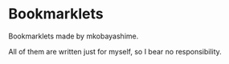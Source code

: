 # Bookmarklets

Bookmarklets made by mkobayashime.

All of them are written just for myself, so I bear no responsibility.
